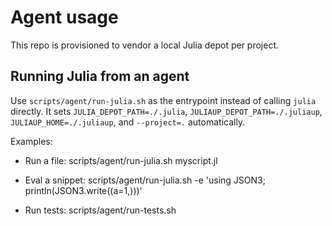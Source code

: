 # Agent usage

This repo is provisioned to vendor a local Julia depot per project.

## Running Julia from an agent

Use `scripts/agent/run-julia.sh` as the entrypoint instead of calling `julia` directly. It sets `JULIA_DEPOT_PATH=./.julia`, `JULIAUP_DEPOT_PATH=./.juliaup`, `JULIAUP_HOME=./.juliaup`, and `--project=.` automatically.

Examples:

- Run a file:
  scripts/agent/run-julia.sh myscript.jl

- Eval a snippet:
  scripts/agent/run-julia.sh -e 'using JSON3; println(JSON3.write((a=1,)))'

- Run tests:
  scripts/agent/run-tests.sh
